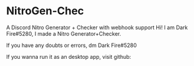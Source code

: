 # NitroGen-Chec
A Discord Nitro Generator + Checker with webhook support
Hi! I am Dark Fire#5280, 
I made a Nitro Generator+Checker.

If you have any doubts or errors, dm Dark Fire#5280

If you wanna run it as an desktop app, visit 
github: 
